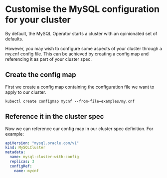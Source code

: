 # Customise the MySQL configuration for your cluster

By default, the MySQL Operator starts a cluster with an opinionated set of defaults.

However, you may wish to configure some aspects of your cluster through a my.cnf config file.
This can be achieved by creating a config map and referencing it as part of your cluster spec.

## Create the config map

First we create a config map containing the configuration file we want to apply to our cluster.

```
kubectl create configmap mycnf --from-file=examples/my.cnf
```

## Reference it in the cluster spec

Now we can reference our config map in our cluster spec definition. For example:

```yaml
apiVersion: "mysql.oracle.com/v1"
kind: MySQLCluster
metadata:
  name: mysql-cluster-with-config
  replicas: 3
  configRef:
    name: mycnf
```
